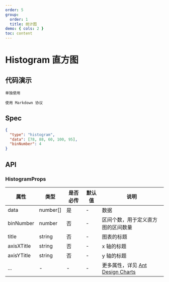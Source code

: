 ```yaml
---
order: 5
group:
  order: 1
  title: 统计图
demo: { cols: 2 }
toc: content
---
```


# Histogram 直方图

## 代码演示

<code src="./demos/common">单独使用</code>

<code src="./demos/markdown">使用 Markdown 协议</code>

## Spec

```json
{
  "type": "histogram",
  "data": [78, 88, 60, 100, 95],
  "binNumber": 4
}
```

## API

### HistogramProps

| 属性       | 类型     | 是否必传 | 默认值 | 说明                                                                                               |
| ---------- | -------- | -------- | ------ | -------------------------------------------------------------------------------------------------- |
| data       | number[] | 是       | -      | 数据                                                                                               |
| binNumber  | number   | 否       | -      | 区间个数，用于定义直方图的区间数量                                                                 |
| title      | string   | 否       | -      | 图表的标题                                                                                         |
| axisXTitle | string   | 否       | -      | x 轴的标题                                                                                         |
| axisYTitle | string   | 否       | -      | y 轴的标题                                                                                         |
| ...        | -        | -        | -      | 更多属性，详见 [Ant Design Charts ](https://ant-design-charts.antgroup.com/options/plots/overview) |

